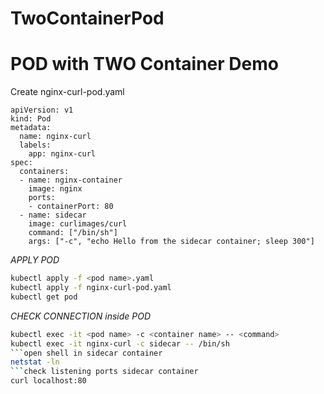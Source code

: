 # TwoContainerPod
# POD with TWO Container Demo
Create nginx-curl-pod.yaml
```
apiVersion: v1
kind: Pod
metadata:
  name: nginx-curl
  labels:
    app: nginx-curl
spec:
  containers:
  - name: nginx-container
    image: nginx
    ports:
    - containerPort: 80
  - name: sidecar 
    image: curlimages/curl
    command: ["/bin/sh"]
    args: ["-c", "echo Hello from the sidecar container; sleep 300"] 
```
*APPLY POD*
```bash
kubectl apply -f <pod name>.yaml
kubectl apply -f nginx-curl-pod.yaml
kubectl get pod
```
*CHECK CONNECTION inside POD*
```bash
kubectl exec -it <pod name> -c <container name> -- <command>
kubectl exec -it nginx-curl -c sidecar -- /bin/sh
```open shell in sidecar container
netstat -ln
```check listening ports sidecar container
curl localhost:80
```

